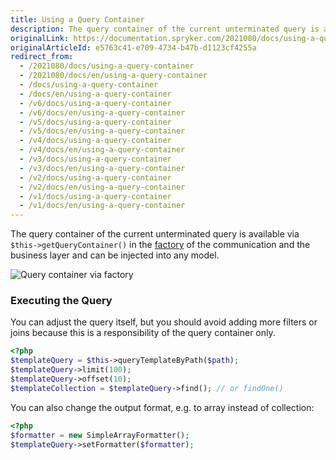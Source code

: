 ```yaml
---
title: Using a Query Container
description: The query container of the current unterminated query is available via $this->getQueryContainer() in the factory of the communication and the business layer and can be injected into any model.
originalLink: https://documentation.spryker.com/2021080/docs/using-a-query-container
originalArticleId: e5763c41-e709-4734-b47b-d1123cf4255a
redirect_from:
  - /2021080/docs/using-a-query-container
  - /2021080/docs/en/using-a-query-container
  - /docs/using-a-query-container
  - /docs/en/using-a-query-container
  - /v6/docs/using-a-query-container
  - /v6/docs/en/using-a-query-container
  - /v5/docs/using-a-query-container
  - /v5/docs/en/using-a-query-container
  - /v4/docs/using-a-query-container
  - /v4/docs/en/using-a-query-container
  - /v3/docs/using-a-query-container
  - /v3/docs/en/using-a-query-container
  - /v2/docs/using-a-query-container
  - /v2/docs/en/using-a-query-container
  - /v1/docs/using-a-query-container
  - /v1/docs/en/using-a-query-container
---
```


The query container of the current unterminated query is available via `$this->getQueryContainer()` in the [factory](/docs/scos/dev/back-end-development/factory/factory.html) of the communication and the business layer and can be injected into any model.

![Query container via factory](https://spryker.s3.eu-central-1.amazonaws.com/docs/Developer+Guide/Zed/Persistence+Layer/Query+Container/query-container-via-factory.png)

### Executing the Query

You can adjust the query itself, but you should avoid adding more filters or joins because this is a responsibility of the query container only.

```php
<?php
$templateQuery = $this->queryTemplateByPath($path);
$templateQuery->limit(100);
$templateQuery->offset(10);
$templateCollection = $templateQuery->find(); // or findOne()
```

You can also change the output format, e.g. to array instead of collection:

```php
<?php
$formatter = new SimpleArrayFormatter();
$templateQuery->setFormatter($formatter);
```
